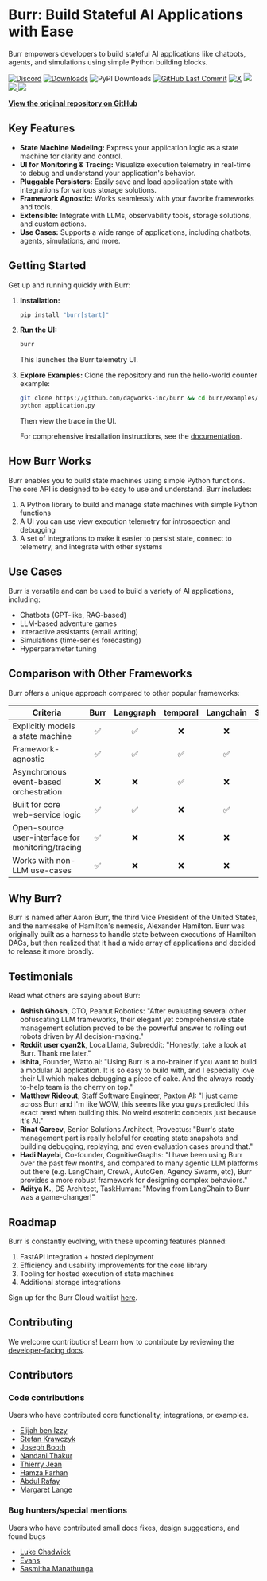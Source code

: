 # Burr: Build Stateful AI Applications with Ease

Burr empowers developers to build stateful AI applications like chatbots, agents, and simulations using simple Python building blocks.

[![Discord](https://img.shields.io/badge/Join-Burr_Discord-7289DA?logo=discord)](https://discord.gg/6Zy2DwP4f3)
[![Downloads](https://static.pepy.tech/badge/burr/month)](https://pepy.tech/project/burr)
![PyPI Downloads](https://static.pepy.tech/badge/burr)
[![GitHub Last Commit](https://img.shields.io/github/last-commit/dagworks-inc/burr)](https://github.com/dagworks-inc/burr/pulse)
[![X](https://img.shields.io/badge/follow-%40burr_framework-1DA1F2?logo=x&style=social)](https://twitter.com/burr_framework)
<a target="_blank" href="https://linkedin.com/showcase/dagworks-inc" style="background:none">
  <img src="https://img.shields.io/badge/DAGWorks-Follow-purple.svg?logo=linkedin" />
</a>
<a href="https://twitter.com/burr_framework" target="_blank">
  <img src="https://img.shields.io/badge/burr_framework-Follow-purple.svg?logo=X"/>
</a>
<a href="https://twitter.com/dagworks" target="_blank">
  <img src="https://img.shields.io/badge/DAGWorks-Follow-purple.svg?logo=X"/>
</a>

[**View the original repository on GitHub**](https://github.com/apache/burr)

## Key Features

*   **State Machine Modeling:** Express your application logic as a state machine for clarity and control.
*   **UI for Monitoring & Tracing:** Visualize execution telemetry in real-time to debug and understand your application's behavior.
*   **Pluggable Persisters:** Easily save and load application state with integrations for various storage solutions.
*   **Framework Agnostic:** Works seamlessly with your favorite frameworks and tools.
*   **Extensible:** Integrate with LLMs, observability tools, storage solutions, and custom actions.
*   **Use Cases:** Supports a wide range of applications, including chatbots, agents, simulations, and more.

## Getting Started

Get up and running quickly with Burr:

1.  **Installation:**
    ```bash
    pip install "burr[start]"
    ```
2.  **Run the UI:**
    ```bash
    burr
    ```
    This launches the Burr telemetry UI.
3.  **Explore Examples:** Clone the repository and run the hello-world counter example:

    ```bash
    git clone https://github.com/dagworks-inc/burr && cd burr/examples/hello-world-counter
    python application.py
    ```
    Then view the trace in the UI.

    For comprehensive installation instructions, see the [documentation](https://burr.dagworks.io/getting_started/install/).

## How Burr Works

Burr enables you to build state machines using simple Python functions. The core API is designed to be easy to use and understand.
Burr includes:

1.  A Python library to build and manage state machines with simple Python functions
2.  A UI you can use view execution telemetry for introspection and debugging
3.  A set of integrations to make it easier to persist state, connect to telemetry, and integrate with other systems

## Use Cases

Burr is versatile and can be used to build a variety of AI applications, including:

*   Chatbots (GPT-like, RAG-based)
*   LLM-based adventure games
*   Interactive assistants (email writing)
*   Simulations (time-series forecasting)
*   Hyperparameter tuning

## Comparison with Other Frameworks

Burr offers a unique approach compared to other popular frameworks:

| Criteria                                          | Burr | Langgraph | temporal | Langchain | Superagent | Hamilton |
| ------------------------------------------------- | :--: | :-------: | :------: | :-------: | :--------: | :------: |
| Explicitly models a state machine                 |  ✅  |    ✅     |    ❌    |    ❌     |     ❌     |    ❌    |
| Framework-agnostic                                |  ✅  |    ✅     |    ✅    |    ✅     |     ❌     |    ✅    |
| Asynchronous event-based orchestration            |  ❌  |    ❌     |    ✅    |    ❌     |     ❌     |    ❌    |
| Built for core web-service logic                  |  ✅  |    ✅     |    ❌    |    ✅     |     ✅     |    ✅    |
| Open-source user-interface for monitoring/tracing |  ✅  |    ❌     |    ❌    |    ❌     |     ❌     |    ✅    |
| Works with non-LLM use-cases                      |  ✅  |    ❌     |    ❌    |    ❌     |     ❌     |    ✅    |

## Why Burr?

Burr is named after Aaron Burr, the third Vice President of the United States, and the namesake of Hamilton's nemesis, Alexander Hamilton. Burr was originally built as a harness to handle state between executions of Hamilton DAGs, but then realized that it had a wide array of applications and decided to release it more broadly.

## Testimonials

Read what others are saying about Burr:

*   **Ashish Ghosh**, CTO, Peanut Robotics: "After evaluating several other obfuscating LLM frameworks, their elegant yet comprehensive state management solution proved to be the powerful answer to rolling out robots driven by AI decision-making."
*   **Reddit user cyan2k**, LocalLlama, Subreddit: "Honestly, take a look at Burr. Thank me later."
*   **Ishita**, Founder, Watto.ai: "Using Burr is a no-brainer if you want to build a modular AI application. It is so easy to build with, and I especially love their UI which makes debugging a piece of cake. And the always-ready-to-help team is the cherry on top."
*   **Matthew Rideout**, Staff Software Engineer, Paxton AI: "I just came across Burr and I'm like WOW, this seems like you guys predicted this exact need when building this. No weird esoteric concepts just because it's AI."
*   **Rinat Gareev**, Senior Solutions Architect, Provectus: "Burr's state management part is really helpful for creating state snapshots and building debugging, replaying, and even evaluation cases around that."
*   **Hadi Nayebi**, Co-founder, CognitiveGraphs: "I have been using Burr over the past few months, and compared to many agentic LLM platforms out there (e.g. LangChain, CrewAi, AutoGen, Agency Swarm, etc), Burr provides a more robust framework for designing complex behaviors."
*   **Aditya K.**, DS Architect, TaskHuman: "Moving from LangChain to Burr was a game-changer!"

## Roadmap

Burr is constantly evolving, with these upcoming features planned:

1.  FastAPI integration + hosted deployment
2.  Efficiency and usability improvements for the core library
3.  Tooling for hosted execution of state machines
4.  Additional storage integrations

Sign up for the Burr Cloud waitlist [here](https://forms.gle/w9u2QKcPrztApRedA).

## Contributing

We welcome contributions! Learn how to contribute by reviewing the [developer-facing docs](https://burr.dagworks.io/contributing).

## Contributors

### Code contributions

Users who have contributed core functionality, integrations, or examples.

-   [Elijah ben Izzy](https://github.com/elijahbenizzy)
-   [Stefan Krawczyk](https://github.com/skrawcz)
-   [Joseph Booth](https://github.com/jombooth)
-   [Nandani Thakur](https://github.com/NandaniThakur)
-   [Thierry Jean](https://github.com/zilto)
-   [Hamza Farhan](https://github.com/HamzaFarhan)
-   [Abdul Rafay](https://github.com/proftorch)
-   [Margaret Lange](https://github.com/margaretlange)

### Bug hunters/special mentions

Users who have contributed small docs fixes, design suggestions, and found bugs

-   [Luke Chadwick](https://github.com/vertis)
-   [Evans](https://github.com/sudoevans)
-   [Sasmitha Manathunga](https://github.com/mmz-001)